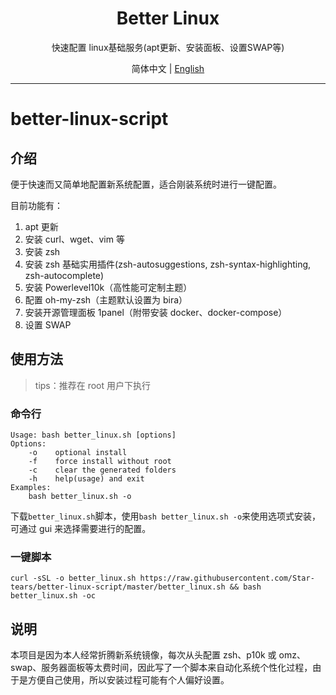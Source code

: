 <p align="center">
  <h1 align="center">Better Linux</h1>
  <p align="center">快速配置 linux基础服务(apt更新、安装面板、设置SWAP等)</p>
</p>

<p align="center">
简体中文 | <a href="./README_EN.md">English</a>
</p>

---

# better-linux-script

## 介绍

便于快速而又简单地配置新系统配置，适合刚装系统时进行一键配置。

目前功能有：

1. apt 更新
2. 安装 curl、wget、vim 等
3. 安装 zsh
4. 安装 zsh 基础实用插件(zsh-autosuggestions, zsh-syntax-highlighting, zsh-autocomplete)
5. 安装 Powerlevel10k（高性能可定制主题）
6. 配置 oh-my-zsh（主题默认设置为 bira）
7. 安装开源管理面板 1panel（附带安装 docker、docker-compose）
8. 设置 SWAP

## 使用方法

> tips：推荐在 root 用户下执行

### 命令行

```shell
Usage: bash better_linux.sh [options]
Options:
    -o    optional install
    -f    force install without root
    -c    clear the generated folders
    -h    help(usage) and exit
Examples:
    bash better_linux.sh -o
```

下载`better_linux.sh`脚本，使用`bash better_linux.sh -o`来使用选项式安装，可通过 gui 来选择需要进行的配置。

### 一键脚本

```shell
curl -sSL -o better_linux.sh https://raw.githubusercontent.com/Star-tears/better-linux-script/master/better_linux.sh && bash better_linux.sh -oc
```

## 说明

本项目是因为本人经常折腾新系统镜像，每次从头配置 zsh、p10k 或 omz、swap、服务器面板等太费时间，因此写了一个脚本来自动化系统个性化过程，由于是方便自己使用，所以安装过程可能有个人偏好设置。
